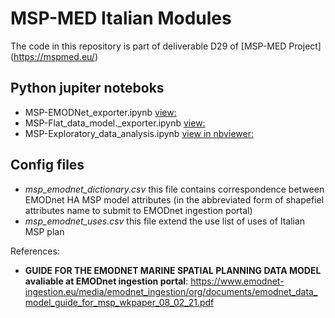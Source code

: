 
# MSP-MED Italian Modules



The code in this repository is part of deliverable D29 of [MSP-MED Project] (https://mspmed.eu/) 

## Python jupiter noteboks

- MSP-EMODNet_exporter.ipynb [view:](https://ghitub.com/CNR-ISMAR/MSP-MED-Italian-Modules/blob/main/MSP-EMODNet_exporter.ipynb)
- MSP-Flat_data_model._exporter.ipynb [view:](https://ghitub.com/CNR-ISMAR/MSP-MED-Italian-Modules/blob/main/MSP-Flat_data_model._exporter.ipynb)
- MSP-Exploratory_data_analysis.ipynb [view in nbviewer:](https://nbviewer.org/github/CNR-ISMAR/MSP-MED-Italian-Modules/blob/main/MSP-Exploratory_data_analysis.ipynb)

## Config files

- *msp_emodnet_dictionary.csv* this file contains correspondence between EMODnet HA MSP model attributes (in the abbreviated form of shapefiel attributes name to submit to EMODnet ingestion portal) 
- *msp_emodnet_uses.csv* this file extend the use list of uses of Italian MSP plan

References:
- **GUIDE FOR THE EMODNET MARINE SPATIAL PLANNING DATA MODEL avaliable at EMODnet ingestion portal**: https://www.emodnet-ingestion.eu/media/emodnet_ingestion/org/documents/emodnet_data_model_guide_for_msp_wkpaper_08_02_21.pdf
